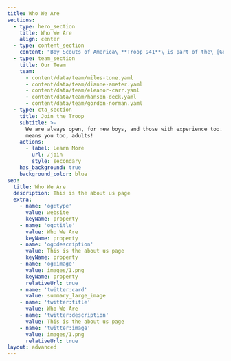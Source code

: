```yaml
---
title: Who We Are
sections:
  - type: hero_section
    title: Who We Are
    align: center
  - type: content_section
    content: "Boy Scouts of America\_**Troop 941**\_is part of the\_[Golden Gate Area Council](https://ggacbsa.org/), in the\_[Twin Valley District](http://twinvalleyscouting.com/). Our charter organization is VFW Post 6298 in Pleasanton. Troop 941 uses the model of the Boy Scouts program as Lord Baden Powell intended, structured around the patrol method and applying various methods he found useful.\n\nWe are a full uniform troop that helps Scouts work on activities in groups of 8-10 boys, which are called patrols. Our troop consists of 7 \"regular\" patrols and a leadership patrol.\_ The Scouts select new leaders (Senior Patrol Leader, Patrol Leaders) every six months through a voting process.\_ The new leadership group appoints auxiliary\_positions to aid in the troop's ability to function as a \"boy-led\" unit. The troop is active in monthly activities and outings which allow the boys to learn new skills and grow in maturity.\_ They take on increasing responsibility as they become leaders in the patrols and troops.\n\nWebelos who join our troop in the early spring\_are put into specially created\_“New Scout\" patrols led by Troop Guides\_(experienced older scouts).\_\_New Scout patrols are dissolved in the fall, at\_which point\_the scouts are integrated into the\_regular patrols.\n\nMeetings take place on Zoom, due to the current pandemic. Visiting Scouts, Webelos, or Parents are welcome to attend any of our meetings. Please Contact Us to learn more.\n"
  - type: team_section
    title: Our Team
    team:
      - content/data/team/miles-tone.yaml
      - content/data/team/dianne-ameter.yaml
      - content/data/team/eleanor-carr.yaml
      - content/data/team/hanson-deck.yaml
      - content/data/team/gordon-norman.yaml
  - type: cta_section
    title: Join the Troop
    subtitle: >-
      We are always open, for new boys, and those with experience too. That
      means you too, adults!
    actions:
      - label: Learn More
        url: /join
        style: secondary
    has_background: true
    background_color: blue
seo:
  title: Who We Are
  description: This is the about us page
  extra:
    - name: 'og:type'
      value: website
      keyName: property
    - name: 'og:title'
      value: Who We Are
      keyName: property
    - name: 'og:description'
      value: This is the about us page
      keyName: property
    - name: 'og:image'
      value: images/1.png
      keyName: property
      relativeUrl: true
    - name: 'twitter:card'
      value: summary_large_image
    - name: 'twitter:title'
      value: Who We Are
    - name: 'twitter:description'
      value: This is the about us page
    - name: 'twitter:image'
      value: images/1.png
      relativeUrl: true
layout: advanced
---
```

